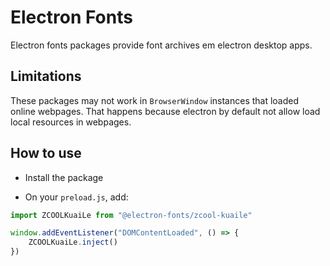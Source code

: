 # Electron Fonts

Electron fonts packages provide font archives em electron desktop apps.

## Limitations

These packages may not work in `BrowserWindow` instances that loaded online webpages. That happens because electron by default not allow load local resources in webpages.

## How to use

* Install the package

* On your `preload.js`, add:

```ts
import ZCOOLKuaiLe from "@electron-fonts/zcool-kuaile"

window.addEventListener("DOMContentLoaded", () => {
    ZCOOLKuaiLe.inject()
})
```